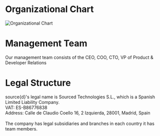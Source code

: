 # Organizational Chart

![Organizational Chart](https://i.imgur.com/01hLog6.png)

# Management Team

Our management team consists of the CEO, COO, CTO, VP of Product & Developer Relations

# Legal Structure

source{d}'s legal name is Sourced Technologies S.L., which is a Spanish Limited Liability Company.<br>
VAT: ES-B86776838<br>
Address: Calle de Claudio Coello 16, 2 Izquierda, 28001, Madrid, Spain<br>
<br>
The company has legal subsidiaries and branches in each country it has team members.
